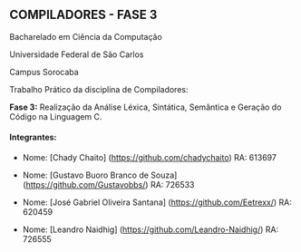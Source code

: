 ## COMPILADORES - FASE 3

Bacharelado em Ciência da Computação

Universidade Federal de São Carlos

Campus Sorocaba

Trabalho Prático da disciplina de Compiladores:

**Fase 3:** Realização da Análise Léxica, Sintática, Semântica e Geração do Código na Linguagem C.

#### Integrantes:

- Nome: [Chady Chaito] (https://github.com/chadychaito) RA: 613697

- Nome: [Gustavo Buoro Branco de Souza] (https://github.com/Gustavobbs/) RA: 726533

- Nome: [José Gabriel Oliveira Santana] (https://github.com/Eetrexx/) RA: 620459

- Nome: [Leandro Naidhig] (https://github.com/Leandro-Naidhig/) RA: 726555
